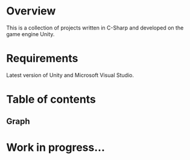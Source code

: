 # Overview

This is a collection of projects written in C-Sharp and developed on the game engine Unity.

# Requirements

Latest version of Unity and Microsoft Visual Studio.

# Table of contents
## Graph

# Work in progress...
